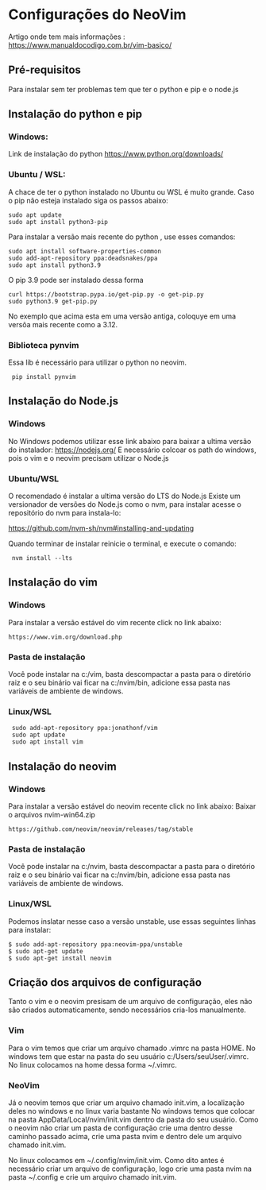 # Configurações do NeoVim  

Artigo onde tem mais informações : https://www.manualdocodigo.com.br/vim-basico/

## Pré-requisitos
Para instalar sem ter problemas tem que ter o python e pip e o node.js

## Instalação do python e pip

### Windows:
Link de instalação do python
https://www.python.org/downloads/

### Ubuntu / WSL:
A chace de ter o python instalado no Ubuntu ou WSL é muito grande. Caso o pip não esteja instalado siga os passos 
abaixo:

```
sudo apt update
sudo apt install python3-pip
```
Para instalar a versão mais recente do python , use esses comandos:
```
sudo apt install software-properties-common
sudo add-apt-repository ppa:deadsnakes/ppa
sudo apt install python3.9
```

O pip 3.9 pode ser instalado dessa forma
```
curl https://bootstrap.pypa.io/get-pip.py -o get-pip.py
sudo python3.9 get-pip.py
```
No exemplo que acima esta em uma versão antiga, coloquye em uma versõa mais recente como a 3.12.

### Biblioteca pynvim
Essa lib é necessário para utilizar o python no neovim. 
```
 pip install pynvim
```

## Instalação do Node.js

### Windows
No Windows podemos utilizar esse link abaixo para baixar a ultima versão do instalador:
https://nodejs.org/
E necessário colcoar os path do windows, pois o vim e o neovim precisam utilizar o Node.js
### Ubuntu/WSL
O recomendado é instalar a ultima versão do LTS do Node.js 
Existe um versionador de versões do Node.js como o nvm, para instalar acesse o repositório do nvm para instala-lo:

https://github.com/nvm-sh/nvm#installing-and-updating

Quando terminar de instalar reinicie o terminal, e execute o comando:

```
 nvm install --lts
```

## Instalação do vim 

### Windows 
Para instalar a versão estável do vim  recente click no link abaixo:
```
https://www.vim.org/download.php
```

 ### Pasta de instalação 
 Você pode instalar na c:/vim, basta descompactar a pasta para o diretório raiz e o seu binário vai ficar na c:/nvim/bin, 
 adicione essa pasta nas variáveis de ambiente de windows. 

 ### Linux/WSL
 
 ```
  sudo add-apt-repository ppa:jonathonf/vim
  sudo apt update
  sudo apt install vim
 ```


## Instalação do neovim 

### Windows 
Para instalar a versão estável do neovim recente click no link abaixo:
Baixar o arquivos nvim-win64.zip
```
https://github.com/neovim/neovim/releases/tag/stable
```

 ### Pasta de instalação 
 Você pode instalar na c:/nvim, basta descompactar a pasta para o diretório raiz e o seu binário vai ficar na c:/nvim/bin, 
 adicione essa pasta nas variáveis de ambiente de windows. 

 ### Linux/WSL
 Podemos inslatar nesse caso a versão unstable, use essas seguintes linhas para instalar:
 ```
 $ sudo add-apt-repository ppa:neovim-ppa/unstable
 $ sudo apt-get update
 $ sudo apt-get install neovim
 ```

## Criação dos arquivos de configuração
Tanto o vim e o neovim presisam de um arquivo de configuração, eles não são criados automaticamente, sendo necessários cria-los 
manualmente.

### Vim 
Para o vim temos que criar um arquivo chamado .vimrc na pasta HOME. 
No windows tem que estar na pasta do seu usuário c:/Users/seuUser/.vimrc.
No linux colocamos na home dessa forma ~/.vimrc.

### NeoVim 
Já o neovim temos que criar um arquivo chamado init.vim, a localização deles no windows e no linux varia bastante
No windows temos que colocar na pasta AppData/Local/nvim/init.vim dentro da pasta do seu usuário. Como o neovim não 
criar um pasta de configuração crie uma dentro desse caminho passado acima, crie uma pasta nvim e dentro dele um arquivo
chamado init.vim.

No linux colocamos em ~/.config/nvim/init.vim. Como dito antes é necessário criar um arquivo de configuração, logo crie uma 
pasta nvim na pasta ~/.config  e crie um arquivo chamado init.vim.
